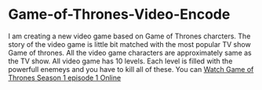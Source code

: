 # Game-of-Thrones-Video-Encode
I am creating a new video game based on Game of Thrones charcters. The story of the video game is little bit matched with the most popular TV show Game of thrones.
All the video game characters are approximately same as the TV show. All video game has 10 levels. Each level is filled with the powerfull enemeys and you have to kill all of these. You can <a href="http://123movieputlockers.com/game-of-thrones-season-1/">Watch Game of Thrones Season 1 episode 1 Online</a>
